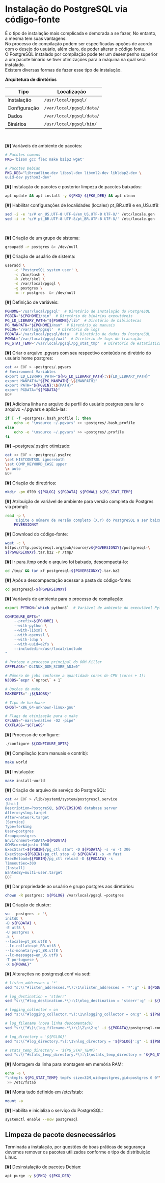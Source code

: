 # Instalação do PostgreSQL via código-fonte

É o tipo de instalação mais complicada e demorada a se fazer, No entanto, a mesma tem suas vantagens.  
No processo de compilação podem ser especificadas opções de acordo com o desejo do usuário, além claro, de poder alterar o código fonte.  
O PostgreSQL instalado por compilação pode ter um desempenho superior a um pacote binário se tiver otimizações para a máquina na qual será instalado.  
Existem diversas formas de fazer esse tipo de instalação.  

**Arquitetura de diretórios**

| **Tipo**     | **Localização**                                  |
|--------------|--------------------------------------------------|
| Instalação   | `/usr/local/pgsql/`               |
| Configuração | `/var/local/pgsql/data/`      |
| Dados        | `/var/local/pgsql/data/`      |
| Binários     | `/usr/local/pgsql/bin/`           |
&nbsp;  

**[#]** Variáveis de ambiente de pacotes:
```bash
# Pacotes comuns
PKG='bison gcc flex make bzip2 wget'

# Pacotes Debian
PKG_DEB="libreadline-dev libssl-dev libxml2-dev libldap2-dev \
uuid-dev python3-dev"
```  

**[#]** Instalação de pacotes e posterior limpeza de pacotes baixados:
```bash
apt update && apt install -y ${PKG} ${PKG_DEB} && apt clean
```  

**[#]** Habilitar configurações de localidades (locales) pt_BR.utf8 e en_US.utf8:
```bash
sed -i -e 's/# en_US.UTF-8 UTF-8/en_US.UTF-8 UTF-8/' /etc/locale.gen
sed -i -e 's/# pt_BR.UTF-8 UTF-8/pt_BR.UTF-8 UTF-8/' /etc/locale.gen
```  
&nbsp;  

**[#]** Criação de um grupo de sistema:
```bash
groupadd -r postgres &> /dev/null
```  

**[#]** Criação de usuário de sistema:
```bash
useradd \
    -c 'PostgreSQL system user' \
    -s /bin/bash \
    -k /etc/skel \
    -d /var/local/pgsql \
    -g postgres \
    -m -r postgres  &> /dev/null
```  

**[#]** Definição de variáveis:
```bash
PGHOME='/usr/local/pgsql'  # Diretório de instalação do PostgreSQL
PGBIN="${PGHOME}/bin"  # Diretório de binários executáveis
PG_LD_LIBRARY_PATH="${PGHOME}/lib"  # Diretório de bibliotecas
PG_MANPATH="${PGHOME}/man"  # Diretório de manuais
PGLOG='/var/log/pgsql'  # Diretório de logs
PGDATA='/var/local/pgsql/data'  # Diretório de dados do PostgreSQL
PGWAL='/var/local/pgsql/wal'  # Diretório de logs de transação
PG_STAT_TEMP='/var/local/pgsql/pg_stat_tmp'  # Diretório de estatísticas temporárias
```  

**[#]** Criar o arquivo .pgvars com seu respectivo conteúdo no diretório do usuário home postgres:
```bash
cat << EOF > ~postgres/.pgvars
# Environment Variables
export LD_LIBRARY_PATH="${PG_LD_LIBRARY_PATH}:\${LD_LIBRARY_PATH}" 
export MANPATH="${PG_MANPATH}:\${MANPATH}"
export PATH="${PGBIN}:\${PATH}"
export PGDATA="${PGDATA}"
EOF
```  

**[#]** Adiciona linha no arquivo de perfil do usuário postgres para ler o arquivo ~/.pgvars e aplicá-las:
```bash
if [ -f ~postgres/.bash_profile ]; then
    echo -e "\nsource ~/.pgvars" >> ~postgres/.bash_profile
else
    echo -e "\nsource ~/.pgvars" >> ~postgres/.profile
fi
```  

**[#]** ~postgres/.psqlrc otimizado:
```bash
cat << EOF > ~postgres/.psqlrc
\set HISTCONTROL ignoreboth
\set COMP_KEYWORD_CASE upper
\x auto
EOF
```  

**[#]** Criação de diretórios:
```bash
mkdir -pm 0700 ${PGLOG} ${PGDATA} ${PGWAL} ${PG_STAT_TEMP}
```  

**[#]** Atribuição de variável de ambiente para versão completa do Postgres via prompt:
```bash
read -p \
    'Digite o número de versão completo (X.Y) do PostgreSQL a ser baixado: ' \
    PGVERSIONXY
```  

**[#]** Download do código-fonte:
```bash
wget -c \
https://ftp.postgresql.org/pub/source/v${PGVERSIONXY}/postgresql-\
${PGVERSIONXY}.tar.bz2 -P /tmp/
```  

**[#]** Ir para /tmp onde o arquivo foi baixado, descompactá-lo:
```bash
cd /tmp/ && tar xf postgresql-${PGVERSIONXY}.tar.bz2
```  

**[#]** Após a descompactação acessar a pasta do código-fonte:
```bash
cd postgresql-${PGVERSIONXY}
```  

**[#]** Variáveis de ambiente para o processo de compilação:
```bash
export PYTHON=`which python3`  # Variável de ambiente do executável Python 3

CONFIGURE_OPTS="
    --prefix=${PGHOME} \
    --with-python \
    --with-libxml \
    --with-openssl \
    --with-ldap \
    --with-uuid=e2fs \
    --includedir=/usr/local/include
"

# Protege o processo principal do OOM Killer
CPPFLAGS="-DLINUX_OOM_SCORE_ADJ=0"

# Número de jobs conforme a quantidade cores de CPU (cores + 1): 
NJOBS=`expr \`nproc\` + 1`

# Opções do make
MAKEOPTS="-j${NJOBS}"

# Tipo de hardware
CHOST="x86_64-unknown-linux-gnu"

# Flags de otimização para o make 
CFLAGS="-march=native -O2 -pipe"
CXXFLAGS="$CFLAGS"
```  

**[#]** Processo de configure:
```bash
./configure ${CONFIGURE_OPTS}
```  

**[#]** Compilação (com manuais e contrib):
```bash
make world
```  

**[#]** Instalação:
```bash
make install-world
```  

**[#]** Criação de arquivo de serviço do PostgreSQL:
```bash
cat << EOF > /lib/systemd/system/postgresql.service
[Unit]
Description=PostgreSQL ${PGVERSION} database server
After=syslog.target
After=network.target
[Service]
Type=forking
User=postgres
Group=postgres
Environment=PGDATA=${PGDATA}
OOMScoreAdjust=-1000    
ExecStart=${PGBIN}/pg_ctl start -D ${PGDATA} -s -w -t 300
ExecStop=${PGBIN}/pg_ctl stop -D ${PGDATA} -s -m fast
ExecReload=${PGBIN}/pg_ctl reload -D ${PGDATA} -s
TimeoutSec=300
[Install]
WantedBy=multi-user.target
EOF
```  

**[#]** Dar propriedade ao usuário e grupo postgres aos diretórios:
```bash
chown -R postgres: ${PGLOG} /var/local/pgsql ~postgres
```  

**[#]** Criação de cluster:
```bash
su - postgres -c "\
initdb \
-D ${PGDATA} \
-E utf8 \
-U postgres \
-k \
--locale=pt_BR.utf8 \
--lc-collate=pt_BR.utf8 \
--lc-monetary=pt_BR.utf8 \
--lc-messages=en_US.utf8 \
-T portuguese \
-X ${PGWAL}"
```  

**[#]** Alterações no postgresql.conf via sed:
```bash
# listen_addresses = '*'
sed "s:\(^#listen_addresses.*\):\1\nlisten_addresses = '*':g" -i ${PGDATA}/postgresql.conf

# log_destination = 'stderr'
sed "s:\(^#log_destination.*\):\1\nlog_destination = 'stderr':g" -i ${PGDATA}/postgresql.conf

# logging_collector = on
sed "s:\(^#logging_collector.*\):\1\nlogging_collector = on:g" -i ${PGDATA}/postgresql.conf

# log_filename (nova linha descomentada)
sed "s:\(^#\)\(log_filename.*\):\1\2\n\2:g" -i ${PGDATA}/postgresql.conf

# log_directory = '${PGLOG}'
sed "s:\(^#log_directory.*\):\1\nlog_directory = '${PGLOG}':g" -i ${PGDATA}/postgresql.conf

# stats_temp_directory = '${PG_STAT_TEMP}'
sed "s:\(^#stats_temp_directory.*\):\1\nstats_temp_directory = '${PG_STAT_TEMP}':g" -i ${PGDATA}/postgresql.conf
```  

**[#]** Montagem da linha para montagem em memória RAM:
```bash
echo -e \
"\ntmpfs ${PG_STAT_TEMP} tmpfs size=32M,uid=postgres,gid=postgres 0 0"\
 >> /etc/fstab
```  

**[#]** Monta tudo definido em /etc/fstab:
```bash
mount -a
```  

**[#]** Habilita e inicializa o serviço do PostgreSQL:
```bash
systemctl enable --now postgresql
```

## Limpeza de pacote desnecessários

Terminada a instalação, por questões de boas práticas de segurança devemos remover os pacotes utilizados conforme o tipo de distribuição Linux.

**[#]** Desinstalação de pacotes Debian:
```bash
apt purge -y ${PKG} ${PKG_DEB}
```